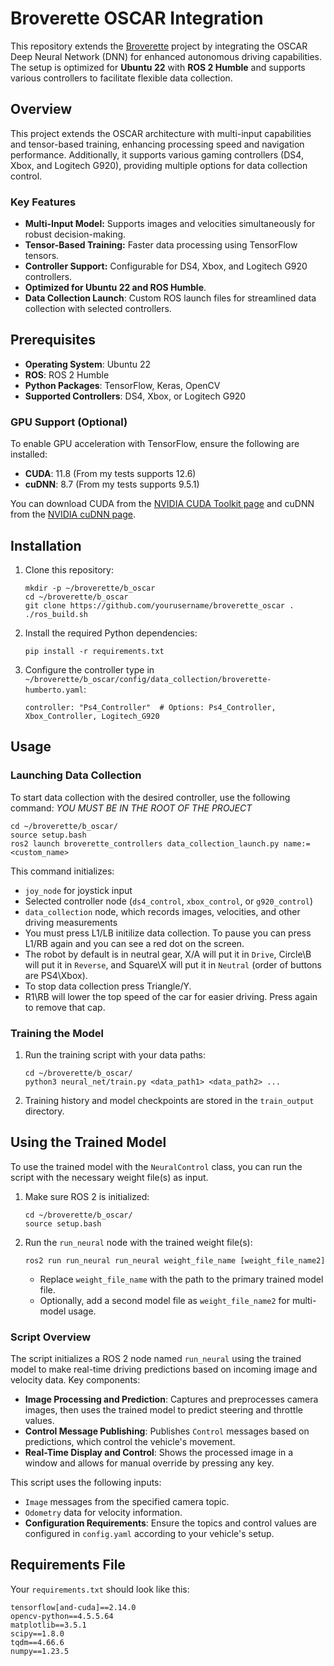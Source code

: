 # Broverette OSCAR Integration


This repository extends the [Broverette](https://github.com/TheTacoBytes/Broverette) project by integrating the OSCAR Deep Neural Network (DNN) for enhanced autonomous driving capabilities. The setup is optimized for **Ubuntu 22** with **ROS 2 Humble** and supports various controllers to facilitate flexible data collection.


## Overview


This project extends the OSCAR architecture with multi-input capabilities and tensor-based training, enhancing processing speed and navigation performance. Additionally, it supports various gaming controllers (DS4, Xbox, and Logitech G920), providing multiple options for data collection control.


### Key Features

- **Multi-Input Model:** Supports images and velocities simultaneously for robust decision-making.
- **Tensor-Based Training:** Faster data processing using TensorFlow tensors.
- **Controller Support:** Configurable for DS4, Xbox, and Logitech G920 controllers.
- **Optimized for Ubuntu 22 and ROS Humble**.
- **Data Collection Launch**: Custom ROS launch files for streamlined data collection with selected controllers.


## Prerequisites

- **Operating System**: Ubuntu 22
- **ROS**: ROS 2 Humble
- **Python Packages**: TensorFlow, Keras, OpenCV
- **Supported Controllers**: DS4, Xbox, or Logitech G920


### GPU Support (Optional)

To enable GPU acceleration with TensorFlow, ensure the following are installed:
- **CUDA**: 11.8 (From my tests supports 12.6)
- **cuDNN**: 8.7 (From my tests supports 9.5.1)

You can download CUDA from the [NVIDIA CUDA Toolkit page](https://developer.nvidia.com/cuda-downloads) and cuDNN from the [NVIDIA cuDNN page](https://developer.nvidia.com/cudnn).


## Installation


1. Clone this repository:
   ```
   mkdir -p ~/broverette/b_oscar
   cd ~/broverette/b_oscar
   git clone https://github.com/yourusername/broverette_oscar .
   ./ros_build.sh
   ```

2. Install the required Python dependencies:
   ``` 
   pip install -r requirements.txt
   ```

3. Configure the controller type in `~/broverette/b_oscar/config/data_collection/broverette-humberto.yaml`:
   ```
   controller: "Ps4_Controller"  # Options: Ps4_Controller, Xbox_Controller, Logitech_G920
   ```


## Usage

### Launching Data Collection


To start data collection with the desired controller, use the following command:
*YOU MUST BE IN THE ROOT OF THE PROJECT*

```
cd ~/broverette/b_oscar/
source setup.bash
ros2 launch broverette_controllers data_collection_launch.py name:=<custom_name>
```

This command initializes:
- `joy_node` for joystick input
- Selected controller node (`ds4_control`, `xbox_control`, or `g920_control`)
- `data_collection` node, which records images, velocities, and other driving measurements
- You must press L1/LB initilize data collection. To pause you can press L1/RB again and you can see a red dot on the screen.
- The robot by default is in neutral gear, X/A will put it in `Drive`, Circle\B will put it in `Reverse`, and Square\X will put it in `Neutral` (order of buttons are PS4\Xbox).
- To stop data collection press Triangle/Y.
- R1\RB will lower the top speed of the car for easier driving. Press again to remove that cap.


### Training the Model


1. Run the training script with your data paths:
   ```
   cd ~/broverette/b_oscar/
   python3 neural_net/train.py <data_path1> <data_path2> ...
   ```

2. Training history and model checkpoints are stored in the `train_output` directory.

## Using the Trained Model


To use the trained model with the `NeuralControl` class, you can run the script with the necessary weight file(s) as input.

1. Make sure ROS 2 is initialized:

   ```
   cd ~/broverette/b_oscar/
   source setup.bash
   ```

2. Run the `run_neural` node with the trained weight file(s):

   ```
   ros2 run run_neural run_neural weight_file_name [weight_file_name2]
   ```

   - Replace `weight_file_name` with the path to the primary trained model file.
   - Optionally, add a second model file as `weight_file_name2` for multi-model usage.

### Script Overview

The script initializes a ROS 2 node named `run_neural` using the trained model to make real-time driving predictions based on incoming image and velocity data. Key components:

- **Image Processing and Prediction**: Captures and preprocesses camera images, then uses the trained model to predict steering and throttle values.
- **Control Message Publishing**: Publishes `Control` messages based on predictions, which control the vehicle's movement.
- **Real-Time Display and Control**: Shows the processed image in a window and allows for manual override by pressing any key.

This script uses the following inputs:
- `Image` messages from the specified camera topic.
- `Odometry` data for velocity information.
- **Configuration Requirements**: Ensure the topics and control values are configured in `config.yaml` according to your vehicle's setup.




## Requirements File


Your `requirements.txt` should look like this:

```
tensorflow[and-cuda]==2.14.0
opencv-python==4.5.5.64
matplotlib==3.5.1
scipy==1.8.0
tqdm==4.66.6
numpy==1.23.5
```
